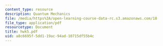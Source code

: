 ```yaml
---
content_type: resource
description: Quantum Mechanics
file: /media/https%3A/open-learning-course-data-rc.s3.amazonaws.com/18-238-geometry-and-quantum-field-theory-fall-2002/a8c6695f5dd119ac94ad10715df55b4c_hwk5.pdf
file_type: application/pdf
resourcetype: Document
title: hwk5.pdf
uid: a8c6695f-5dd1-19ac-94ad-10715df55b4c
---
```

